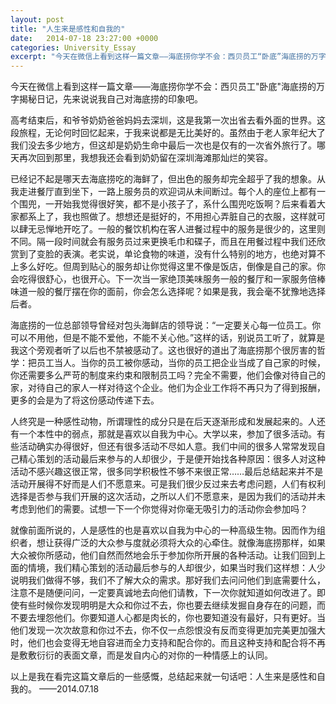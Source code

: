 ```yaml
---
layout: post
title: "人生来是感性和自我的"
date:   2014-07-18 23:27:00 +0000
categories: University_Essay
excerpt: "今天在微信上看到这样一篇文章——海底捞你学不会：西贝员工“卧底”海底捞的万字揭秘日记，先来说说我自己对海底捞的印象吧。高考结束后，和爷爷奶奶爸爸妈妈去深圳，这是我第一次出省去看外面的世界。这段旅程，无论何时回忆起来，于我来说都是无比美好的。虽然由于老人家年纪大了我们没去多少地方，但这却是奶奶生命中最后一次也是仅有的一次省外旅行了。哪天再次回到那里，我想我还会看到奶奶留在深圳海滩那灿烂的笑容"
---
```


今天在微信上看到这样一篇文章——海底捞你学不会：西贝员工"卧底"海底捞的万字揭秘日记，先来说说我自己对海底捞的印象吧。

高考结束后，和爷爷奶奶爸爸妈妈去深圳，这是我第一次出省去看外面的世界。这段旅程，无论何时回忆起来，于我来说都是无比美好的。虽然由于老人家年纪大了我们没去多少地方，但这却是奶奶生命中最后一次也是仅有的一次省外旅行了。哪天再次回到那里，我想我还会看到奶奶留在深圳海滩那灿烂的笑容。

已经记不起是哪天去海底捞吃的海鲜了，但出色的服务却完全超乎了我的想象。从我走进餐厅直到坐下，一路上服务员的欢迎词从未间断过。每个人的座位上都有一个围兜，一开始我觉得很好笑，都不是小孩子了，系什么围兜吃饭啊？后来看着大家都系上了，我也照做了。想想还是挺好的，不用担心弄脏自己的衣服，这样就可以肆无忌惮地开吃了。一般的餐饮机构在客人进餐过程中的服务是很少的，这里则不同。隔一段时间就会有服务员过来更换毛巾和碟子，而且在用餐过程中我们还欣赏到了变脸的表演。老实说，单论食物的味道，没有什么特别的地方，也绝对算不上多么好吃。但周到贴心的服务却让你觉得这里不像是饭店，倒像是自己的家。你会吃得很舒心，也很开心。下一次当一家绝顶美味服务一般的餐厅和一家服务倍棒味道一般的餐厅摆在你的面前，你会怎么选择呢？如果是我，我会毫不犹豫地选择后者。

海底捞的一位总部领导曾经对包头海鲜店的领导说：“一定要关心每一位员工。你可以不用他，但是不能不爱他，不能不关心他。”这样的话，别说员工听了，就算是我这个旁观者听了以后也不禁被感动了。这也很好的道出了海底捞那个很厉害的哲学：把员工当人。当你的员工被你感动，当你的员工把企业当成了自己家的时候，你还需要多么严苛的制度来约束和限制员工吗？完全不需要，他们会像对待自己的家，对待自己的家人一样对待这个企业。他们为企业工作将不再只为了得到报酬，更多的会是为了将这份感动传递下去。

人终究是一种感性动物，所谓理性的成分只是在后天逐渐形成和发展起来的。人还有一个本性中的弱点，那就是喜欢以自我为中心。大学以来，参加了很多活动。有些活动确实办得很好，但还有很多活动不尽如人意。我们中间的很多人常常发现自己精心策划的活动最后来参与的人却很少，于是便开始找各种原因：很多人对这种活动不感兴趣这很正常，很多同学积极性不够不来很正常……最后总结起来并不是活动开展得不好而是人们不愿意来。可是我们很少反过来去考虑问题，人们有权利选择是否参与我们开展的这次活动，之所以人们不愿意来，是因为我们的活动并未考虑到他们的需要。试想一下一个你觉得对你毫无吸引力的活动你会参加吗？

就像前面所说的，人是感性的也是喜欢以自我为中心的一种高级生物。因而作为组织者，想让获得广泛的大众参与度就必须将大众的心牵住。就像海底捞那样，如果大众被你所感动，他们自然而然地会乐于参加你所开展的各种活动。让我们回到上面的情境，我们精心策划的活动最后参与的人却很少，如果当时我们这样想：人少说明我们做得不够，我们不了解大众的需求。那好我们去问问他们到底需要什么，注意不是随便问问，一定要真诚地去向他们请教，下一次你就知道如何改进了。即使有些时候你发现明明是大众和你过不去，你也要去继续发掘自身存在的问题，而不要去埋怨他们。你要知道人心都是肉长的，你也要知道没有最好，只有更好。当他们发现一次次故意和你过不去，你不仅一点怨恨没有反而变得更加完美更加强大时，他们也会变得无地自容进而全力支持和配合你的。而且这种支持和配合将不再是敷敷衍衍的表面文章，而是发自内心的对你的一种情感上的认同。

以上是我在看完这篇文章后的一些感慨，总结起来就一句话吧：人生来是感性和自我的。
——2014.07.18